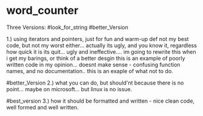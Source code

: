 # word_counter
Three Versions:
#look_for_string
#better_Version


1.) using iterators and pointers, just for fun and warm-up
def not my best code, but not my worst either... actually its ugly, and you know it, regardless how quick it is its quit... ugly and ineffective.... im going to rewrite this when i get my barings, or think of a better desgin
this is an example of poorly written code in my opinion... doesnt make sense - confusing function names, and no documentation..
this is an exaple of what not to do.

#better_Version
2.) what you can do, but should'nt because there is no point... maybe on microsoft... but linux is no issue.

#best_version
3.) how it should be formatted and written - nice clean code, well formed and well written.
